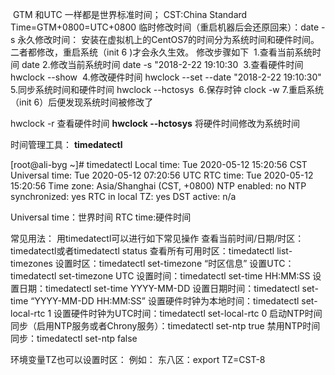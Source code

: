 ​         GTM 和UTC 一样都是世界标准时间；
CST:China Standard Time=GTM+0800=UTC+0800
临时修改时间（重启机器后会还原回来）：date -s 
永久修改时间：
安装在虚拟机上的CentOS7的时间分为系统时间和硬件时间。二者都修改，重启系统（init 6 )才会永久生效。
修改步骤如下
​    1.查看当前系统时间 date
​    2.修改当前系统时间 date -s "2018-2-22 19:10:30
​    3.查看硬件时间 hwclock --show
​    4.修改硬件时间 hwclock --set --date "2018-2-22 19:10:30"
​    5.同步系统时间和硬件时间 hwclock --hctosys
​    6.保存时钟 clock -w
​    7.重启系统（init 6）后便发现系统时间被修改了

hwclock -r 查看硬件时间
**hwclock --hctosys** 将硬件时间修改为系统时间

时间管理工具：
**timedatectl**

[root@ali-byg ~]# timedatectl 
      Local time: Tue 2020-05-12 15:20:56 CST
  Universal time: Tue 2020-05-12 07:20:56 UTC
        RTC time: Tue 2020-05-12 15:20:56
       Time zone: Asia/Shanghai (CST, +0800)
     NTP enabled: no
NTP synchronized: yes
 RTC in local TZ: yes
      DST active: n/a

Universal time：世界时间
RTC time:硬件时间

常见用法：
    用timedatectl可以进行如下常见操作
    查看当前时间/日期/时区：timedatectl或者timedatectl status
    查看所有可用时区：timedatectl list-timezones
    设置时区：timedatectl set-timezone “时区信息”
    设置UTC：timedatectl set-timezone UTC
    设置时间：timedatectl set-time HH:MM:SS
    设置日期：timedatectl set-time YYYY-MM-DD
    设置日期时间：timedatectl set-time “YYYY-MM-DD HH:MM:SS”
    设置硬件时钟为本地时间：timedatectl set-local-rtc 1
    设置硬件时钟为UTC时间：timedatectl set-local-rtc 0
    启动NTP时间同步（启用NTP服务或者Chrony服务）：timedatectl set-ntp true
    禁用NTP时间同步：timedatectl set-ntp false


环境变量TZ也可以设置时区：
例如：
    东八区：export TZ=CST-8
    
    
    
    